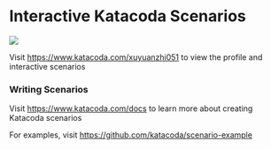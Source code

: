 # Interactive Katacoda Scenarios

[![](http://shields.katacoda.com/katacoda/xuyuanzhi051/count.svg)](https://www.katacoda.com/xuyuanzhi051 "Get your profile on Katacoda.com")

Visit https://www.katacoda.com/xuyuanzhi051 to view the profile and interactive scenarios

### Writing Scenarios
Visit https://www.katacoda.com/docs to learn more about creating Katacoda scenarios

For examples, visit https://github.com/katacoda/scenario-example
